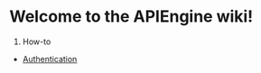 # Welcome to the APIEngine wiki!

1. How-to
  - [Authentication](https://github.com/SuiteEngine/APIEngine/wiki/How-To:-Authentication) 


